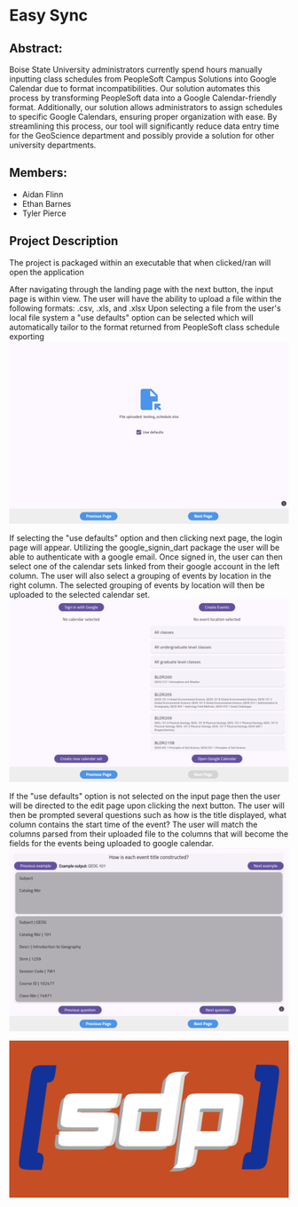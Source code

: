 # Easy Sync

## Abstract:
Boise State University administrators currently spend hours manually inputting class schedules from PeopleSoft Campus Solutions into Google Calendar due to format incompatibilities. Our solution automates this process by transforming PeopleSoft data into a Google Calendar-friendly format. Additionally, our solution allows administrators to assign schedules to specific Google Calendars, ensuring proper organization with ease. By streamlining this process, our tool will significantly reduce data entry time for the GeoScience department and possibly provide a solution for other university departments.

## Members:
 - Aidan Flinn
 - Ethan Barnes
 - Tyler Pierce

## Project Description

The project is packaged within an executable that when clicked/ran will open the application

After navigating through the landing page with the next button, the input page is within view. The user will have the ability to upload a file within the following formats: .csv, .xls, and .xlsx
Upon selecting a file from the user's local file system a "use defaults" option can be selected which will automatically tailor to the format returned from PeopleSoft class schedule exporting
![InputPage-Screenshot](images/InputPage.png)

If selecting the "use defaults" option and then clicking next page, the login page will appear. Utilizing the google_signin_dart package the user will be able to authenticate with a google email.
Once signed in, the user can then select one of the calendar sets linked from their google account in the left column. The user will also select a grouping of events by location in the right column.
The selected grouping of events by location will then be uploaded to the selected calendar set.
![LoginPage-Screenshot](images/LoginPage.png)

If the "use defaults" option is not selected on the input page then the user will be directed to the edit page upon clicking the next button. The user will then be prompted several questions such as
how is the title displayed, what column contains the start time of the event? The user will match the columns parsed from their uploaded file to the columns that will become the fields for the 
events being uploaded to google calendar.
![EditPage-Screenshot](images/EditPage.png)


![SDP-Logo](images/sdp-logo.png?raw=true)
